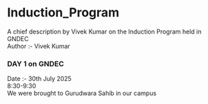 # Induction_Program
A chief description by Vivek Kumar on the Induction Program held in GNDEC
<br>
Author :- Vivek Kumar 
<br>
### DAY 1 on GNDEC
Date :- 30th July 2025 <br>
8:30-9:30 <br> We were brought to Gurudwara Sahib in our campus
